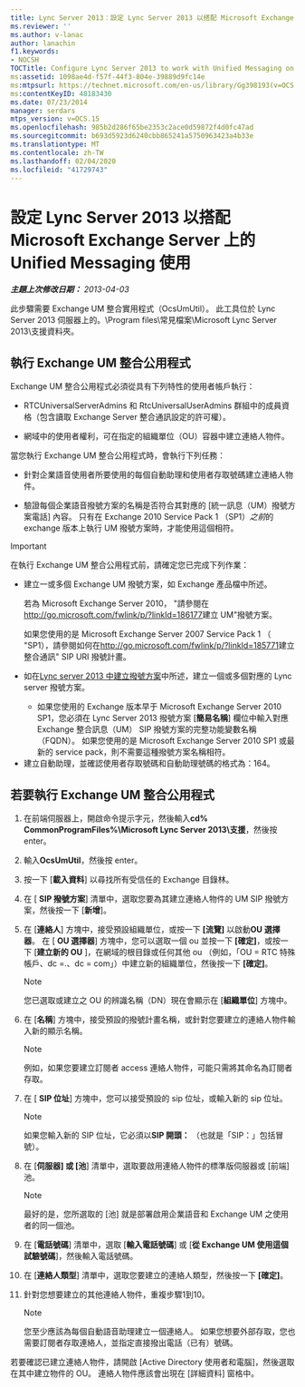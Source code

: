 ```yaml
---
title: Lync Server 2013：設定 Lync Server 2013 以搭配 Microsoft Exchange Server 上的 Unified Messaging 使用
ms.reviewer: ''
ms.author: v-lanac
author: lanachin
f1.keywords:
- NOCSH
TOCTitle: Configure Lync Server 2013 to work with Unified Messaging on Microsoft Exchange Server
ms:assetid: 1098ae4d-f57f-44f3-804e-39889d9fc14e
ms:mtpsurl: https://technet.microsoft.com/en-us/library/Gg398193(v=OCS.15)
ms:contentKeyID: 48183430
ms.date: 07/23/2014
manager: serdars
mtps_version: v=OCS.15
ms.openlocfilehash: 985b2d286f65be2353c2ace0d59872f4d0fc47ad
ms.sourcegitcommit: b693d5923d6240cbb865241a5750963423a4b33e
ms.translationtype: MT
ms.contentlocale: zh-TW
ms.lasthandoff: 02/04/2020
ms.locfileid: "41729743"
---
```

<div data-xmlns="http://www.w3.org/1999/xhtml">

<div class="topic" data-xmlns="http://www.w3.org/1999/xhtml" data-msxsl="urn:schemas-microsoft-com:xslt" data-cs="http://msdn.microsoft.com/en-us/">

<div data-asp="http://msdn2.microsoft.com/asp">

# <a name="configure-lync-server-2013-to-work-with-unified-messaging-on-microsoft-exchange-server"></a>設定 Lync Server 2013 以搭配 Microsoft Exchange Server 上的 Unified Messaging 使用

</div>

<div id="mainSection">

<div id="mainBody">

_**主題上次修改日期：** 2013-04-03_

此步驟需要 Exchange UM 整合實用程式（OcsUmUtil）。 此工具位於 Lync Server 2013 伺服器上的。\\Program files\\常見檔案\\Microsoft Lync Server 2013\\支援資料夾。

<div>

## <a name="running-the-exchange-um-integration-utility"></a>執行 Exchange UM 整合公用程式

Exchange UM 整合公用程式必須從具有下列特性的使用者帳戶執行：

  - RTCUniversalServerAdmins 和 RtcUniversalUserAdmins 群組中的成員資格（包含讀取 Exchange Server 整合通訊設定的許可權）。

  - 網域中的使用者權利，可在指定的組織單位（OU）容器中建立連絡人物件。

當您執行 Exchange UM 整合公用程式時，會執行下列任務：

  - 針對企業語音使用者所要使用的每個自動助理和使用者存取號碼建立連絡人物件。

  - 驗證每個企業語音撥號方案的名稱是否符合其對應的 [統一訊息（UM）撥號方案電話] 內容。 只有在 Exchange 2010 Service Pack 1 （SP1）*之前*的 exchange 版本上執行 UM 撥號方案時，才能使用這個相符。

> [!IMPORTANT]
> 在執行 Exchange UM 整合公用程式前，請確定您已完成下列作業：
> <ul>
> <li><p>建立一或多個 Exchange UM 撥號方案，如 Exchange 產品檔中所述。</p>
> <p>若為 Microsoft Exchange Server 2010， &quot;請參閱在<a href="http://go.microsoft.com/fwlink/p/?linkid=186177">http://go.microsoft.com/fwlink/p/?linkId=186177</a>建立 UM&quot;撥號方案。</p>
> <p>如果您使用的是 Microsoft Exchange Server 2007 Service Pack 1 （ &quot;SP1），請參閱如何在<a href="http://go.microsoft.com/fwlink/p/?linkid=185771">http://go.microsoft.com/fwlink/p/?linkId=185771</a>建立整合通訊&quot; SIP URI 撥號計畫。</p></li>
> <li><p>如在<a href="lync-server-2013-create-a-dial-plan.md">Lync server 2013 中建立撥號方案</a>中所述，建立一個或多個對應的 Lync server 撥號方案。</p></li>
> <ul><li>如果您使用的 Exchange 版本早于 Microsoft Exchange Server 2010 SP1，您必須在 Lync Server 2013 撥號方案 [<STRONG>簡易名稱</STRONG>] 欄位中輸入對應 Exchange 整合訊息（UM） SIP 撥號方案的完整功能變數名稱（FQDN）。 如果您使用的是 Microsoft Exchange Server 2010 SP1 或最新的 service pack，則不需要這種撥號方案名稱相符。</li></ul>
> <li>建立自動助理，並確認使用者存取號碼和自動助理號碼的格式為：164。</li></ul>


<div>

## <a name="to-run-the-exchange-um-integration-utility"></a>若要執行 Exchange UM 整合公用程式

1.  在前端伺服器上，開啟命令提示字元，然後輸入**cd% CommonProgramFiles%\\Microsoft Lync Server 2013\\支援**，然後按 enter。

2.  輸入**OcsUmUtil**，然後按 enter。

3.  按一下 [**載入資料**] 以尋找所有受信任的 Exchange 目錄林。

4.  在 [ **SIP 撥號方案**] 清單中，選取您要為其建立連絡人物件的 UM SIP 撥號方案，然後按一下 [**新增**]。

5.  在 [**連絡人**] 方塊中，接受預設組織單位，或按一下 **[流覽]** 以啟動**OU 選擇器**。 在 [ **OU 選擇器**] 方塊中，您可以選取一個 ou 並按一下 **[確定]**，或按一下 [**建立新的 OU** ]，在網域的根目錄或任何其他 ou （例如，「OU = RTC 特殊帳戶、dc =.、dc = com」）中建立新的組織單位，然後按一下 **[確定]**。
    
    <div>
    

    > [!NOTE]  
    > 您已選取或建立之 OU 的辨識名稱（DN）現在會顯示在 [<STRONG>組織單位</STRONG>] 方塊中。

    
    </div>

6.  在 [**名稱**] 方塊中，接受預設的撥號計畫名稱，或針對您要建立的連絡人物件輸入新的顯示名稱。
    
    <div>
    

    > [!NOTE]  
    > 例如，如果您要建立訂閱者 access 連絡人物件，可能只需將其命名為訂閱者存取。

    
    </div>

7.  在 [ **SIP 位址**] 方塊中，您可以接受預設的 sip 位址，或輸入新的 sip 位址。
    
    <div>
    

    > [!NOTE]  
    > 如果您輸入新的 SIP 位址，它必須以<STRONG>SIP 開頭：</STRONG> （也就是「SIP：」包括冒號）。

    
    </div>

8.  在 [**伺服器] 或 [池**] 清單中，選取要啟用連絡人物件的標準版伺服器或 [前端] 池。
    
    <div>
    

    > [!NOTE]  
    > 最好的是，您所選取的 [池] 就是部署啟用企業語音和 Exchange UM 之使用者的同一個池。

    
    </div>

9.  在 [**電話號碼**] 清單中，選取 [**輸入電話號碼**] 或 [**從 Exchange UM 使用這個試驗號碼**]，然後輸入電話號碼。

10. 在 [**連絡人類型**] 清單中，選取您要建立的連絡人類型，然後按一下 **[確定]**。

11. 針對您想要建立的其他連絡人物件，重複步驟1到10。
    
    <div>
    

    > [!NOTE]  
    > 您至少應該為每個自動語音助理建立一個連絡人。 如果您想要外部存取，您也需要訂閱者存取連絡人，並指定直接撥出電話（已有）號碼。

    
    </div>

</div>

若要確認已建立連絡人物件，請開啟 [Active Directory 使用者和電腦]，然後選取在其中建立物件的 OU。 連絡人物件應該會出現在 [詳細資料] 窗格中。

</div>

</div>

<span> </span>

</div>

</div>

</div>

